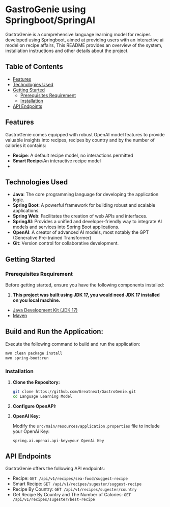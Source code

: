 
# GastroGenie using Springboot/SpringAI

GastroGenie is a comprehensive language learning model for recipes developed using Springboot, aimed at providing users with an interactive ai model on recipe affairs, This README provides an overview of the system, installation instructions and other details about the project.

## Table of Contents

- [Features](#features)
- [Technologies Used](#technologies-used)
- [Getting Started](#getting-started)
    - [Prerequisites Requirement](#prerequisites-requirement)
    - [Installation](#installation)
- [API Endpoints](#api-endpoints)


## Features

GastroGenie comes equipped with robust OpenAI model features to provide valuable insights into recipes, recipes by country and by the number of calories it contains:

- **Recipe**: A default recipe model, no interactions permitted
- **Smart Recipe**:An interactive recipe model  
- 
## Technologies Used

- **Java**: The core programming language for developing the application logic.
- **Spring Boot**: A powerful framework for building robust and scalable applications.
- **Spring Web**: Facilitates the creation of web APIs and interfaces.
- **SpringAI**: Provides a unified and developer-friendly way to integrate AI models and services into Spring Boot applications.
- **OpenAI**:  A creator of advanced AI models, most notably the GPT (Generative Pre-trained Transformer)
- **Git**: Version control for collaborative development.

## Getting Started

### Prerequisites Requirement

Before getting started, ensure you have the following components installed:

1. **This project was built using JDK 17, you would need JDK 17 installed on you local machine.**

- [Java Development Kit (JDK 17)](https://www.oracle.com/java/technologies/javase-downloads.html)
- [Maven](https://maven.apache.org/download.cgi)


## Build and Run the Application:

Execute the following command to build and run the application:

````bash
mvn clean package install
mvn spring-boot:run
````


### Installation

1. **Clone the Repository:**

   ```bash
   git clone https://github.com/Greatnex1/GastroGenie.git
   cd Language Learning Model
   ```

2. **Configure OpenAPI:**

  

2. **OpenAI Key:**

   Modify the `src/main/resources/application.properties` file to include your OpenAi Key:

    ```properties   
   spring.ai.openai.api-key=your OpenAi Key
    ```

## API Endpoints

GastroGenie offers the following API endpoints:

- Recipe: `GET /api/v1/recipes/sea-food/suggest-recipe`
- Smart Recipe: `GET /api/v1/recipes/sugester/suggest-recipe`
- Recipe By Country: `GET /api/v1/recipes/sugester/country`
- Get Recipe By Country and The Number of Calories: `GET /api/v1/recipes/sugester/best-recipe`

